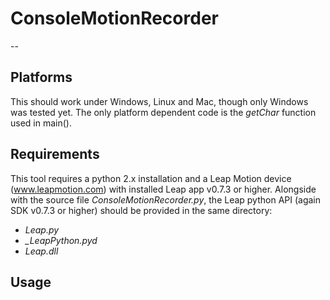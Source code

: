 ConsoleMotionRecorder
=====================

--

## Platforms

This should work under Windows, Linux and Mac, though only Windows was tested yet.
The only platform dependent code is the *getChar* function used in main().

## Requirements

This tool requires a python 2.x installation and a Leap Motion device (www.leapmotion.com) with installed Leap app v0.7.3 or higher.
Alongside with the source file *ConsoleMotionRecorder.py*, the Leap python API (again SDK v0.7.3 or higher) should be provided in the same directory:

* *Leap.py*
* *_LeapPython.pyd*
* *Leap.dll*

## Usage

